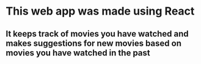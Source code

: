 # This web app was made using React

## It keeps track of movies you have watched and makes suggestions for new movies based on movies you have watched in the past



